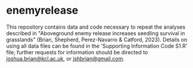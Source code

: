 # enemyrelease

This repository contains data and code necessary to repeat the analyses described in "Aboveground enemy release increases seedling survival in grasslands" (Brian, Shepherd, Perez-Navarro & Catford, 2023). Details on using all data files can be found in the 'Supporting Information Code S1.R' file; further requests for information should be directed to joshua.brian@kcl.ac.uk, or jshbrian@gmail.com. 
